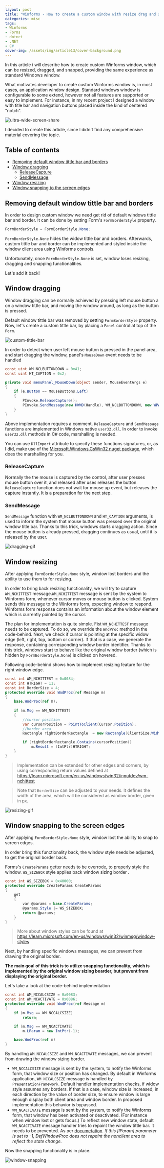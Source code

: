 ```yaml
---
layout: post
title: "Winforms - How to create a custom window with resize drag and snap features?"
categories: misc
tags:
- Winforms
- Forms
- dotnet
- .NET
- C#
cover-img: /assets/img/article13/cover-background.png
---
```


In this article i will describe how to create custom Winforms window, which can be resized, dragged, and snapped, providing the same experience as standard Windows window.

What motivates developer to create custom Winforms window is, in most cases, an application window design. Standard windows window is configurable to some extend, however not all features are supported or easy to implement. For instance, in my recent project I designed a window with title bar and navigation buttons placed inside the kind of centered "notch".

![ultra-wide-screen-share](/assets/img/article13/cover-background.png)

I decided to create this article, since I didn't find any comprehensive material covering the topic.

## Table of contents <!-- omit from toc -->
- [Removing default window tittle bar and borders](#removing-default-window-tittle-bar-and-borders)
- [Window dragging](#window-dragging)
  - [ReleaseCapture](#releasecapture)
  - [SendMessage](#sendmessage)
- [Window resizing](#window-resizing)
- [Window snapping to the screen edges](#window-snapping-to-the-screen-edges)


## Removing default window tittle bar and borders
In order to design custom window we need get rid of default windows tittle bar and border. It can be done by setting Form's `FormBorderStyle` property.

```csharp
FormBorderStyle = FormBorderStyle.None;
```
`FormBorderStyle.None` hides the widow tittle bar and borders. Afterwards, custom tittle bar and border can be implemented and styled inside the window client area using Winforms controls.

Unfortunately, once `FormBorderStyle.None` is set, window loses resizing, dragging and snapping functionalities.

Let's add it back!

## Window dragging
Window dragging can be normally achieved by pressing left mouse button a on a window tittle bar, and moving the window around, as long as the button is pressed.

Default window tittle bar was removed by setting `FormBorderStyle` property. Now, let's create a custom tittle bar, by placing a `Panel` control at top of the `Form`.

![custom-tittle-bar](/assets/img/article13/custom-tittle-bar.png)

In order to detect when user left mouse button is pressed in the panel area, and start dragging the window, panel's `MouseDown` event needs to be handled

```csharp
const uint WM_NCLBUTTONDOWN = 0xA1;
const uint HT_CAPTION = 0x2;

private void menuPanel_MouseDown(object sender, MouseEventArgs e)
{
    if (e.Button == MouseButtons.Left)
    {
        PInvoke.ReleaseCapture();
        PInvoke.SendMessage(new HWND(Handle), WM_NCLBUTTONDOWN, new WPARAM(HT_CAPTION), new LPARAM());
    }
}
```

Above implementation requires a comment. `ReleaseCapture` and `SendMessage` functions are implemented in Windows native `user32.dll`. In order to invoke `user32.dll` methods in C# code, marshalling is needed. 

You can use `DllImport` attribute to specify these functions signatures, or, as I did, make use of the [Microsoft.Windows.CsWin32 nuget package](https://www.nuget.org/packages/Microsoft.Windows.CsWin32/), which does the marshalling for you.

### ReleaseCapture
Normally the the mouse is captured by the control, after user presses mouse button over it, and released after uses releases the button. `ReleaseCapture` function does not wait for mouse up event, but releases the capture instantly. It is a preparation for the next step.

### SendMessage
`SendMessage` function with `WM_NCLBUTTONDOWN` and `HT_CAPTION` arguments, is used to inform the system that mouse button was pressed over the original window title bar. Thanks to this trick, windows starts dragging action. Since the mouse button is already pressed, dragging continues as usual, until it is released by the user.

![dragging-gif](/assets/img/article13/dragging-gif.gif)

## Window resizing
After applying `FormBorderStyle.None` style, window lost borders and the ability to use them to for resizing.

In order to bring back resizing functionality, we will try to capture `WM_NCHITTEST` message.`WM_NCHITTEST` message is sent by the system to Winforms form, whenever cursor moves or mouse button is clicked. System sends this message to the Winforms form, expecting window to respond. Winforms form response contains an information about the window element which is currently pointed by the cursor.

The plan for implementation is quite simple. Fist `WM_NCHITTEST` message needs to be captured. To do so, we override the `WndProc` method in the code-behind. Next, we check if cursor is pointing at the specific widow edge (left, right, top, bottom or corner). If that is a case, we generate the response, containing corresponding window border identifier. Thanks to this trick, windows start to behave like the original window border (which is hidden by `FormBorderStyle.None`) is clicked on hovered.

Following code-behind shows how to implement resizing feature for the right window edge.

```csharp
const int WM_NCHITTEST = 0x0084;
const int HTRIGHT = 11;
const int BorderSize = 4;
protected override void WndProc(ref Message m)
{
    base.WndProc(ref m);
    
    if (m.Msg == WM_NCHITTEST)
    {
        //cursor position
        var cursorPosition = PointToClient(Cursor.Position);
        //border area
        Rectangle rightBorderRectangle  = new Rectangle(ClientSize.Width - BorderSize, 0, BorderSize, ClientSize.Height);

        if (rightBorderRectangle.Contains(cursorPosition))
            m.Result = (IntPtr)HTRIGHT;
    }
}
```

> Implementation can be extended for other edges and corners, by using corresponding return values defined at https://learn.microsoft.com/en-us/windows/win32/inputdev/wm-nchittest

> Note that `BorderSize` can be adjusted to your needs. It defines the width of the area, which will be considered as window border, given in px.

![resizing-gif](/assets/img/article13/resizing-gif.gif)

## Window snapping to the screen edges

After applying `FormBorderStyle.None` style, window lost the ability to snap to screen edges.

In order bring this functionality back, the window style needs be adjusted, to get the original border back.

Forms's `CreateParams` getter needs to be overrode, to properly style the  window. `WS_SIZEBOX` style applies back window sizing border .

```csharp
const int WS_SIZEBOX = 0x40000;
protected override CreateParams CreateParams
{
    get
    {
        var @params = base.CreateParams;
        @params.Style |= WS_SIZEBOX;
        return @params;
    }
}
```
> More about window styles can be found at https://learn.microsoft.com/en-us/windows/win32/winmsg/window-styles

Next, by handling specific windows messages, we can prevent from drawing the original border.

**The main goal of this trick is to utilize snapping functionality, which is implemented by the original window sizing boarder, but prevent from displaying the original border.**

Let's take a look at the code-behind implementation

```csharp
const int WM_NCCALCSIZE = 0x0083;
const int WM_NCACTIVATE = 0x0086;
protected override void WndProc(ref Message m)
{
    if (m.Msg == WM_NCCALCSIZE)
        return; 

    if (m.Msg == WM_NCACTIVATE)
        m.LParam = new IntPtr(-1);

    base.WndProc(ref m)
}
```


By handling `WM_NCCALCSIZE` and `WM_NCACTIVATE` messages, we can prevent from drawing the window sizing border.

* `WM_NCCALCSIZE` message is sent by the system, to notify the Winforms form, that window size or position has changed. By default in Winforms application, `WM_NCCALCSIZE` message is handled by `PresentationFramework`. Default handler implementation checks, if widow style assumes any borders. If that is a case, window size is increased, in each direction by the value of border size, to ensure window is large enough display both client area and window border. In proposed implementation this behavior is bypassed.
* `WM_NCACTIVATE` message is sent by the system, to notify the Winforms form, that window has been activated or deactivated. (For instance when window lost or gets focus.) To reflect new window state, default `WM_NCACTIVATE` message handler tries to repaint the window tittle bar. It needs to be prevented. As per [documetation](https://learn.microsoft.com/en-us/windows/win32/winmsg/wm-ncactivate). _If this [lParam] parameter is set to -1, DefWindowProc does not repaint the nonclient area to reflect the state change._

Now the snapping functionality is in place.

![window-snapping](/assets/img/article13/snapping-gif.gif)


